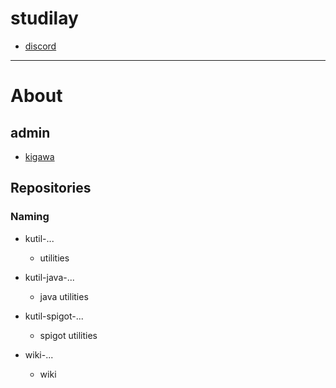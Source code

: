 # studilay

* [discord](https://discord.gg/QrY9taHnqV)

***

# About

## admin

* [kigawa](https://github.com/kigawa01)

## Repositories

### Naming

* kutil-...
    * utilities
* kutil-java-...
    * java utilities
* kutil-spigot-...
    * spigot utilities

* wiki-...
    * wiki

